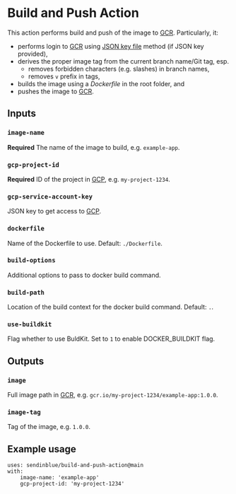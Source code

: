 # Build and Push Action

This action performs build and push of the image to [GCR]. Particularly, it:
- performs login to [GCR] using [JSON key file](https://cloud.google.com/container-registry/docs/advanced-authentication) method (if JSON key provided),
- derives the proper image tag from the current branch name/Git tag, esp. 
    - removes forbidden characters (e.g. slashes) in branch names, 
    - removes `v` prefix in tags,
- builds the image using a _Dockerfile_ in the root folder, and
- pushes the image to [GCR].

## Inputs

### `image-name`

**Required** The name of the image to build, e.g. `example-app`.

### `gcp-project-id`

**Required** ID of the project in [GCP](https://cloud.google.com/resource-manager/docs/creating-managing-projects), e.g. `my-project-1234`.

### `gcp-service-account-key`

JSON key to get access to [GCP].

### `dockerfile`

Name of the Dockerfile to use. Default: `./Dockerfile`.

### `build-options`

Additional options to pass to docker build command.

### `build-path`

Location of the build context for the docker build command. Default: `.`.

### `use-buildkit`

Flag whether to use BuldKit. Set to `1` to enable DOCKER_BUILDKIT flag.

## Outputs

### `image`

Full image path in [GCR], e.g. `gcr.io/my-project-1234/example-app:1.0.0`.

### `image-tag`

Tag of the image, e.g. `1.0.0`.

## Example usage

    uses: sendinblue/build-and-push-action@main
    with:
        image-name: 'example-app'
        gcp-project-id: 'my-project-1234'

[GCR]: https://cloud.google.com/container-registry
[GCP]: https://cloud.google.com/
